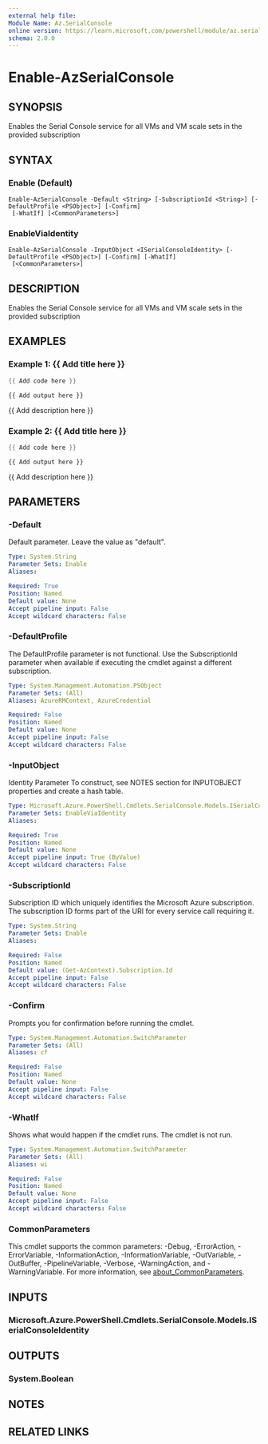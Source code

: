 ```yaml
---
external help file:
Module Name: Az.SerialConsole
online version: https://learn.microsoft.com/powershell/module/az.serialconsole/enable-azserialconsole
schema: 2.0.0
---
```


# Enable-AzSerialConsole

## SYNOPSIS
Enables the Serial Console service for all VMs and VM scale sets in the provided subscription

## SYNTAX

### Enable (Default)
```
Enable-AzSerialConsole -Default <String> [-SubscriptionId <String>] [-DefaultProfile <PSObject>] [-Confirm]
 [-WhatIf] [<CommonParameters>]
```

### EnableViaIdentity
```
Enable-AzSerialConsole -InputObject <ISerialConsoleIdentity> [-DefaultProfile <PSObject>] [-Confirm] [-WhatIf]
 [<CommonParameters>]
```

## DESCRIPTION
Enables the Serial Console service for all VMs and VM scale sets in the provided subscription

## EXAMPLES

### Example 1: {{ Add title here }}
```powershell
{{ Add code here }}
```

```output
{{ Add output here }}
```

{{ Add description here }}

### Example 2: {{ Add title here }}
```powershell
{{ Add code here }}
```

```output
{{ Add output here }}
```

{{ Add description here }}

## PARAMETERS

### -Default
Default parameter.
Leave the value as "default".

```yaml
Type: System.String
Parameter Sets: Enable
Aliases:

Required: True
Position: Named
Default value: None
Accept pipeline input: False
Accept wildcard characters: False
```

### -DefaultProfile
The DefaultProfile parameter is not functional.
Use the SubscriptionId parameter when available if executing the cmdlet against a different subscription.

```yaml
Type: System.Management.Automation.PSObject
Parameter Sets: (All)
Aliases: AzureRMContext, AzureCredential

Required: False
Position: Named
Default value: None
Accept pipeline input: False
Accept wildcard characters: False
```

### -InputObject
Identity Parameter
To construct, see NOTES section for INPUTOBJECT properties and create a hash table.

```yaml
Type: Microsoft.Azure.PowerShell.Cmdlets.SerialConsole.Models.ISerialConsoleIdentity
Parameter Sets: EnableViaIdentity
Aliases:

Required: True
Position: Named
Default value: None
Accept pipeline input: True (ByValue)
Accept wildcard characters: False
```

### -SubscriptionId
Subscription ID which uniquely identifies the Microsoft Azure subscription.
The subscription ID forms part of the URI for every service call requiring it.

```yaml
Type: System.String
Parameter Sets: Enable
Aliases:

Required: False
Position: Named
Default value: (Get-AzContext).Subscription.Id
Accept pipeline input: False
Accept wildcard characters: False
```

### -Confirm
Prompts you for confirmation before running the cmdlet.

```yaml
Type: System.Management.Automation.SwitchParameter
Parameter Sets: (All)
Aliases: cf

Required: False
Position: Named
Default value: None
Accept pipeline input: False
Accept wildcard characters: False
```

### -WhatIf
Shows what would happen if the cmdlet runs.
The cmdlet is not run.

```yaml
Type: System.Management.Automation.SwitchParameter
Parameter Sets: (All)
Aliases: wi

Required: False
Position: Named
Default value: None
Accept pipeline input: False
Accept wildcard characters: False
```

### CommonParameters
This cmdlet supports the common parameters: -Debug, -ErrorAction, -ErrorVariable, -InformationAction, -InformationVariable, -OutVariable, -OutBuffer, -PipelineVariable, -Verbose, -WarningAction, and -WarningVariable. For more information, see [about_CommonParameters](http://go.microsoft.com/fwlink/?LinkID=113216).

## INPUTS

### Microsoft.Azure.PowerShell.Cmdlets.SerialConsole.Models.ISerialConsoleIdentity

## OUTPUTS

### System.Boolean

## NOTES

## RELATED LINKS

